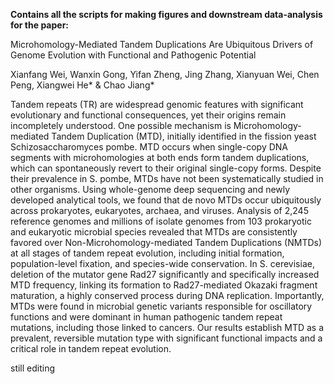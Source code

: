 **Contains all the scripts for making figures and downstream data-analysis for the paper:**

Microhomology-Mediated Tandem Duplications Are Ubiquitous Drivers of Genome Evolution with Functional and Pathogenic Potential

Xianfang Wei, Wanxin Gong, Yifan Zheng, Jing Zhang, Xianyuan Wei, Chen Peng, Xiangwei He* & Chao Jiang*

Tandem repeats (TR) are widespread genomic features with significant evolutionary and functional consequences, yet their origins remain incompletely understood. One possible mechanism is Microhomology-mediated Tandem Duplication (MTD), initially identified in the fission yeast Schizosaccharomyces pombe. MTD occurs when single-copy DNA segments with microhomologies at both ends form tandem duplications, which can spontaneously revert to their original single-copy forms. Despite their prevalence in S. pombe, MTDs have not been systematically studied in other organisms. Using whole-genome deep sequencing and newly developed analytical tools, we found that de novo MTDs occur ubiquitously across prokaryotes, eukaryotes, archaea, and viruses. Analysis of 2,245 reference genomes and millions of isolate genomes from 103 prokaryotic and eukaryotic microbial species revealed that MTDs are consistently favored over Non-Microhomology-mediated Tandem Duplications (NMTDs) at all stages of tandem repeat evolution, including initial formation, population-level fixation, and species-wide conservation. In S. cerevisiae, deletion of the mutator gene Rad27 significantly and specifically increased MTD frequency, linking its formation to Rad27-mediated Okazaki fragment maturation, a highly conserved process during DNA replication. Importantly, MTDs were found in microbial genetic variants responsible for oscillatory functions and were dominant in human pathogenic tandem repeat mutations, including those linked to cancers. Our results establish MTD as a prevalent, reversible mutation type with significant functional impacts and a critical role in tandem repeat evolution.


still editing
